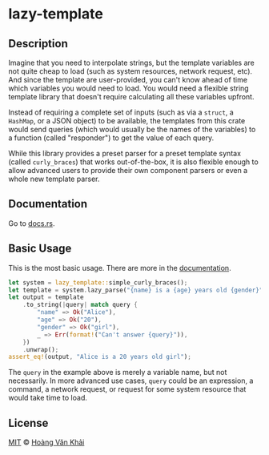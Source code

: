 # lazy-template

## Description

Imagine that you need to interpolate strings, but the template variables are not quite cheap to load (such as system resources, network request, etc). And since the template are user-provided, you can't know ahead of time which variables you would need to load. You would need a flexible string template library that doesn't require calculating all these variables upfront.

Instead of requiring a complete set of inputs (such as via a `struct`, a `HashMap`, or a JSON object) to be available, the templates from this crate would send queries (which would usually be the names of the variables) to a function (called "responder") to get the value of each query.

While this library provides a preset parser for a preset template syntax (called `curly_braces`) that works out-of-the-box, it is also flexible enough to allow advanced users to provide their own component parsers or even a whole new template parser.

## Documentation

Go to [docs.rs][docs].

## Basic Usage

This is the most basic usage. There are more in the [documentation][docs].

```rust
let system = lazy_template::simple_curly_braces();
let template = system.lazy_parse("{name} is a {age} years old {gender}");
let output = template
    .to_string(|query| match query {
        "name" => Ok("Alice"),
        "age" => Ok("20"),
        "gender" => Ok("girl"),
        _ => Err(format!("Can't answer {query}")),
    })
    .unwrap();
assert_eq!(output, "Alice is a 20 years old girl");
```

The `query` in the example above is merely a variable name, but not necessarily. In more advanced use cases, `query` could be an expression, a command, a network request, or request for some system resource that would take time to load.

## License

[MIT][license] © [Hoàng Văn Khải][author]

<!-- LINKS -->
[docs]: https://docs.rs/lazy-template
[license]: https://github.com/KSXGitHub/lazy-template/blob/master/LICENSE.md
[author]: https://github.com/KSXGitHub/
